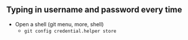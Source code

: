## Typing in username and password every time
* Open a shell (git menu, more, shell)
  * `git config credential.helper store`